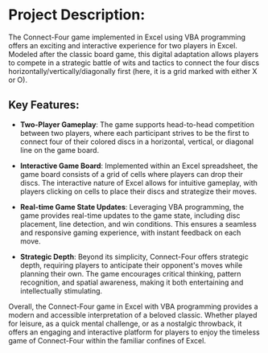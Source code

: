 # Project Description:

The Connect-Four game implemented in Excel using VBA programming offers an exciting and interactive experience for two players in Excel. Modeled after the classic board game, this digital adaptation allows players to compete in a strategic battle of wits and tactics to connect the four discs horizontally/vertically/diagonally first (here, it is a grid marked with either X or O).

## Key Features:

* <b>Two-Player Gameplay</b>: The game supports head-to-head competition between two players, where each participant strives to be the first to connect four of their colored discs in a horizontal, vertical, or diagonal line on the game board.

* <b>Interactive Game Board</b>: Implemented within an Excel spreadsheet, the game board consists of a grid of cells where players can drop their discs. The interactive nature of Excel allows for intuitive gameplay, with players clicking on cells to place their discs and strategize their moves.

* <b>Real-time Game State Updates</b>: Leveraging VBA programming, the game provides real-time updates to the game state, including disc placement, line detection, and win conditions. This ensures a seamless and responsive gaming experience, with instant feedback on each move.
<!--
* <b>Customizable Design</b>: While adhering to the classic Connect-Four gameplay mechanics, the game offers flexibility in design elements such as colors, fonts, and visual effects. Players can customize the appearance of the game board to suit their preferences and enhance the gaming experience.
-->
* <b>Strategic Depth</b>: Beyond its simplicity, Connect-Four offers strategic depth, requiring players to anticipate their opponent's moves while planning their own. The game encourages critical thinking, pattern recognition, and spatial awareness, making it both entertaining and intellectually stimulating.

Overall, the Connect-Four game in Excel with VBA programming provides a modern and accessible interpretation of a beloved classic. Whether played for leisure, as a quick mental challenge, or as a nostalgic throwback, it offers an engaging and interactive platform for players to enjoy the timeless game of Connect-Four within the familiar confines of Excel.
